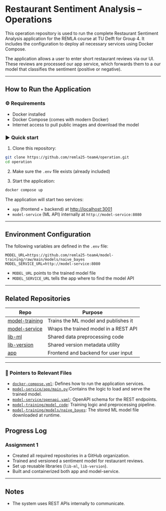 # Restaurant Sentiment Analysis – Operations

This operation repository is used to run the complete Restaurant Sentiment Analysis application for the REMLA course at TU Delft for Group 4. It includes the configuration to deploy all necessary services using Docker Compose.

The application allows a user to enter short restaurant reviews via our UI. These reviews are processed our app service, which forwards them to a our model that classifies the sentiment (positive or negative).

---

## How to Run the Application

### ⚙️ Requirements

* Docker installed
* Docker Compose (comes with modern Docker)
* Internet access to pull public images and download the model

### ▶️ Quick start

1. Clone this repository:

```bash
git clone https://github.com/remla25-team4/operation.git
cd operation
```

2. Make sure the `.env` file exists (already included)

3. Start the application:

```bash
docker compose up
```

The application will start two services:

* `app` (frontend + backend) at [http://localhost:3001](http://localhost:3001)
* `model-service` (ML API) internally at `http://model-service:8080`

---

## Environment Configuration

The following variables are defined in the `.env` file:

```env
MODEL_URL=https://github.com/remla25-team4/model-training/raw/main/models/naive_bayes
MODEL_SERVICE_URL=http://model-service:8080
```

* `MODEL_URL` points to the trained model file
* `MODEL_SERVICE_URL` tells the app where to find the model API

---

## Related Repositories

| Repo                                                              | Purpose                               |
| ----------------------------------------------------------------- | ------------------------------------- |
| [model-training](https://github.com/remla25-team4/model-training) | Trains the ML model and publishes it  |
| [model-service](https://github.com/remla25-team4/model-service)   | Wraps the trained model in a REST API |
| [lib-ml](https://github.com/remla25-team4/lib-ml)                 | Shared data preprocessing code        |
| [lib-version](https://github.com/remla25-team4/lib-version)       | Shared version metadata utility       |
| [app](https://github.com/remla25-team4/app)                       | Frontend and backend for user input   |

---
### 🔎 Pointers to Relevant Files

* [`docker-compose.yml`](docker-compose.yml): Defines how to run the application services.
* [`model-service/app/main.py`](https://github.com/remla25-team4/model-service/blob/main/app/main.py):Contains the logic to load and serve the trained model.
* [`model-service/openapi.yaml`](https://github.com/remla25-team4/model-service/blob/main/openapi.yaml): OpenAPI schema for the REST endpoints.
* [`model-training/model_code`](https://github.com/remla25-team4/model-training/tree/main/model_code): Training logic and preprocessing pipeline.
* [`model-training/models/naive_bayes`](https://github.com/remla25-team4/model-training/blob/main/models/naive_bayes): The stored ML model file downloaded at runtime.
## Progress Log

### Assignment 1

* Created all required repositories in a GitHub organization.
* Trained and versioned a sentiment model for restaurant reviews.
* Set up reusable libraries (`lib-ml`, `lib-version`).
* Built and containerized both app and model-service.

---

## Notes

* The system uses REST APIs internally to communicate.

